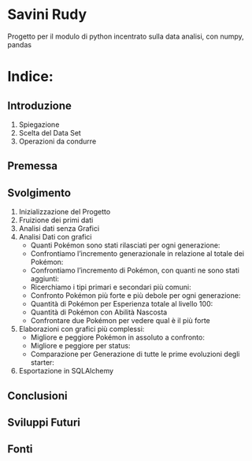 # **Savini Rudy**
Progetto per il modulo di python incentrato sulla data analisi, con numpy, pandas

# Indice:

## Introduzione

1. Spiegazione
2. Scelta del Data Set
3. Operazioni da condurre

## Premessa

## Svolgimento

1. Inizializzazione del Progetto
2. Fruizione dei primi dati
3. Analisi dati senza Grafici
4. Analisi Dati con grafici
   - Quanti Pokémon sono stati rilasciati per ogni generazione:
   - Confrontiamo l’incremento generazionale in relazione al totale dei Pokémon:
   - Confrontiamo l’incremento di Pokémon, con quanti ne sono stati aggiunti:
   - Ricerchiamo i tipi primari e secondari più comuni:
   - Confronto Pokémon più forte e più debole per ogni generazione:
   - Quantità di Pokémon per Esperienza totale al livello 100:
   - Quantità di Pokémon con Abilità Nascosta
   - Confrontare due Pokémon per vedere qual è il più forte
5. Elaborazioni con grafici più complessi:
   - Migliore e peggiore Pokémon in assoluto a confronto:
   - Migliore e peggiore per status:
   - Comparazione per Generazione di tutte le prime evoluzioni degli starter:
6. Esportazione in SQLAlchemy

## Conclusioni

## Sviluppi Futuri

## Fonti
